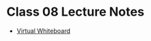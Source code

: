 # Class 08 Lecture Notes

* [Virtual Whiteboard](https://projects.invisionapp.com/freehand/document/xZdcpPqWA)
